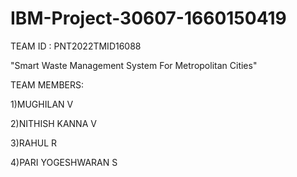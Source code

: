 # IBM-Project-30607-1660150419
TEAM ID : PNT2022TMID16088

"Smart Waste Management System For Metropolitan Cities"

TEAM MEMBERS:

1)MUGHILAN V

2)NITHISH KANNA V

3)RAHUL R

4)PARI YOGESHWARAN S
